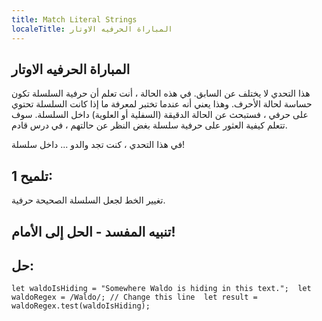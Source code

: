 ```yaml
---
title: Match Literal Strings
localeTitle: المباراة الحرفيه الاوتار
---
```

## المباراة الحرفيه الاوتار

هذا التحدي لا يختلف عن السابق. في هذه الحالة ، أنت تعلم أن حرفية السلسلة تكون حساسة لحالة الأحرف. وهذا يعني أنه عندما تختبر لمعرفة ما إذا كانت السلسلة تحتوي على حرفي ، فستبحث عن الحالة الدقيقة (السفلية أو العلوية) داخل السلسلة. سوف تتعلم كيفية العثور على حرفية سلسلة بغض النظر عن حالتهم ، في درس قادم.

في هذا التحدي ، كنت تجد والدو ... داخل سلسلة!

## تلميح 1:

تغيير الخط لجعل السلسلة الصحيحة حرفية.

## تنبيه المفسد - الحل إلى الأمام!

## حل:

 `let waldoIsHiding = "Somewhere Waldo is hiding in this text."; 
 let waldoRegex = /Waldo/; // Change this line 
 let result = waldoRegex.test(waldoIsHiding); 
`
